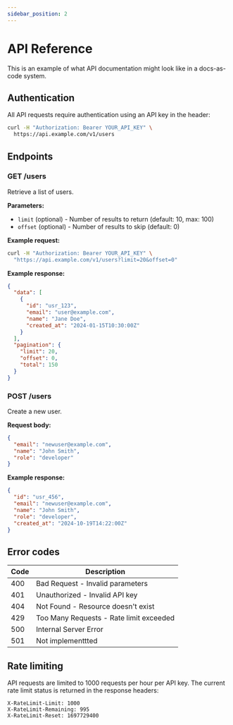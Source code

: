 ```yaml
---
sidebar_position: 2
---
```


# API Reference

This is an example of what API documentation might look like in a docs-as-code system.

## Authentication

All API requests require authentication using an API key in the header:

```bash
curl -H "Authorization: Bearer YOUR_API_KEY" \
  https://api.example.com/v1/users
```

## Endpoints

### GET /users

Retrieve a list of users.

**Parameters:**

- `limit` (optional) - Number of results to return (default: 10, max: 100)
- `offset` (optional) - Number of results to skip (default: 0)

**Example request:**

```bash
curl -H "Authorization: Bearer YOUR_API_KEY" \
  "https://api.example.com/v1/users?limit=20&offset=0"
```

**Example response:**

```json
{
  "data": [
    {
      "id": "usr_123",
      "email": "user@example.com",
      "name": "Jane Doe",
      "created_at": "2024-01-15T10:30:00Z"
    }
  ],
  "pagination": {
    "limit": 20,
    "offset": 0,
    "total": 150
  }
}
```

### POST /users

Create a new user.

**Request body:**

```json
{
  "email": "newuser@example.com",
  "name": "John Smith",
  "role": "developer"
}
```

**Example response:**

```json
{
  "id": "usr_456",
  "email": "newuser@example.com",
  "name": "John Smith",
  "role": "developer",
  "created_at": "2024-10-19T14:22:00Z"
}
```

## Error codes

| Code | Description |
|------|-------------|
| 400 | Bad Request - Invalid parameters |
| 401 | Unauthorized - Invalid API key |
| 404 | Not Found - Resource doesn't exist |
| 429 | Too Many Requests - Rate limit exceeded |
| 500 | Internal Server Error |  
| 501 | Not implementtted |

## Rate limiting

API requests are limited to 1000 requests per hour per API key. The current rate limit status is returned in the response headers:

```
X-RateLimit-Limit: 1000
X-RateLimit-Remaining: 995
X-RateLimit-Reset: 1697729400
```

